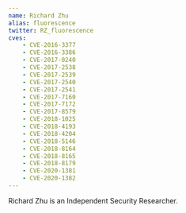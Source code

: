 ```yaml
---
name: Richard Zhu
alias: fluorescence
twitter: RZ_fluorescence
cves:
    - CVE-2016-3377
    - CVE-2016-3386
    - CVE-2017-0240
    - CVE-2017-2538
    - CVE-2017-2539
    - CVE-2017-2540
    - CVE-2017-2541
    - CVE-2017-7160
    - CVE-2017-7172
    - CVE-2017-8579
    - CVE-2018-1025
    - CVE-2018-4193
    - CVE-2018-4204
    - CVE-2018-5146
    - CVE-2018-8164
    - CVE-2018-8165
    - CVE-2018-8179
    - CVE-2020-1381
    - CVE-2020-1382
---
```

Richard Zhu is an Independent Security Researcher.
